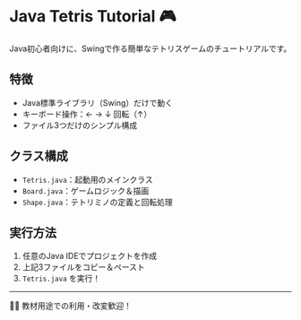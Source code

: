 # Java Tetris Tutorial 🎮

Java初心者向けに、Swingで作る簡単なテトリスゲームのチュートリアルです。

## 特徴
- Java標準ライブラリ（Swing）だけで動く
- キーボード操作：← → ↓ 回転（↑）
- ファイル3つだけのシンプル構成

## クラス構成
- `Tetris.java`：起動用のメインクラス
- `Board.java`：ゲームロジック＆描画
- `Shape.java`：テトリミノの定義と回転処理

## 実行方法
1. 任意のJava IDEでプロジェクトを作成
2. 上記3ファイルをコピー＆ペースト
3. `Tetris.java` を実行！

---

🧑‍🏫 教材用途での利用・改変歓迎！
